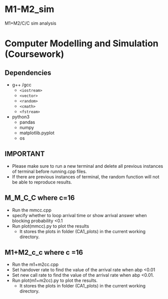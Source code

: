 # M1-M2_sim
M1+M2/C/C sim analysis
# Computer Modelling and Simulation (Coursework)

## Dependencies

- g++ /gcc 
    - `<iostream>`
    - `<vector>`
    - `<random>`
    - `<cmath>`
    - `<fstream>`
- python3
    - pandas
    - numpy
    - matplotlib.pyplot
    - os

## IMPORTANT

- Please make sure to run a new terminal and delete all previous instances of terminal before running.cpp files.
- If there are previous instances of terminal, the random function will not be able to reproduce results.

## M_M_C_C where c=16

- Run the mmcc.cpp 
- specify whether to loop arrival time or show arrival answer when blocking probability <0.1
- Run plot(mmcc).py to plot the results
    - It stores the plots in folder (CA1_plots) in the current working directory.

## M1+M2_c_c where c =16

- Run the m1+m2cc.cpp
- Set handover rate to find the value of the arrival rate when abp <0.01
- Set new call rate to find the value of the arrival rate when abp <0.01.
- Run plot(m1+m2cc).py to plot the results.
    - It stores the plots in folder (CA1_plots) in the current working directory.
